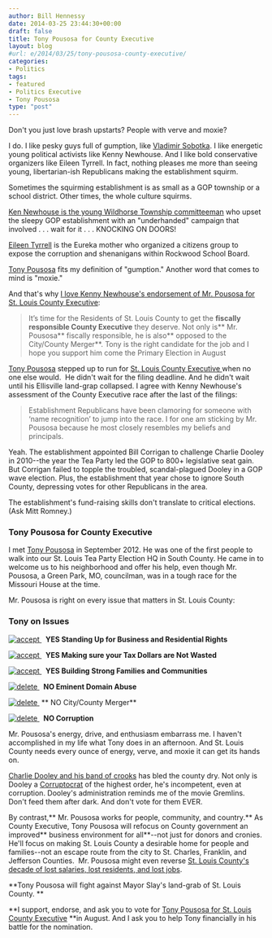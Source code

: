 ```yaml
---
author: Bill Hennessy
date: 2014-03-25 23:44:30+00:00
draft: false
title: Tony Pousosa for County Executive
layout: blog
#url: e/2014/03/25/tony-pousosa-county-executive/
categories:
- Politics
tags:
- featured
- Politics Executive
- Tony Pousosa
type: "post"
---
```


Don't you just love brash upstarts? People with verve and moxie?

I do. I like pesky guys full of gumption, like [Vladimir Sobotka](https://blues.nhl.com/club/player.htm?id=8471743). I like energetic young political activists like Kenny Newhouse. And I like bold conservative organizers like Eileen Tyrrell. In fact, nothing pleases me more than seeing young, libertarian-ish Republicans making the establishment squirm.

Sometimes the squirming establishment is as small as a GOP township or a school district. Other times, the whole culture squirms.

[Ken Newhouse is the young Wildhorse Township committeeman](https://www.kennynewhouse.com/) who upset the sleepy GOP establishment with an "underhanded" campaign that involved . . . wait for it . . . KNOCKING ON DOORS!

[Eileen Tyrrell](https://hennessysview.com/2014/03/17/1-2-million-reasons-vote-eileen-tyrrell-april-8/) is the Eureka mother who organized a citizens group to expose the corruption and shenanigans within Rockwood School Board.

[Tony Pousosa](https://www.tonypousosa.com/) fits my definition of "gumption." Another word that comes to mind is "moxie."

And that's why [I love Kenny Newhouse's endorsement of Mr. Pousosa for St. Louis County Executive](https://wildhorsetownship.com/2014/03/24/committeeman-newhouse-i-cant-support-rick-stream-for-county-executive/):



> It’s time for the Residents of St. Louis County to get the **fiscally responsible County Executive** they deserve. Not only is** Mr. Pousosa** fiscally responsible, he is also** opposed to the City/County Merger**. Tony is the right candidate for the job and I hope you support him come the Primary Election in August



[Tony Pousosa](https://www.tonypousosa.com/) stepped up to run for [St. Louis County Executive ](https://www.tonypousosa.com/)when no one else would.  He didn't wait for the filing deadline. And he didn't wait until his Ellisville land-grap collapsed. I agree with Kenny Newhouse's assessment of the County Executive race after the last of the filings:



> Establishment Republicans have been clamoring for someone with ‘name recognition’ to jump into the race. I for one am sticking by Mr. Pousosa because he most closely resembles my beliefs and principals.



Yeah. The establishment appointed Bill Corrigan to challenge Charlie Dooley in 2010--the year the Tea Party led the GOP to 800+ legislative seat gain. But Corrigan failed to topple the troubled, scandal-plagued Dooley in a GOP wave election. Plus, the establishment that year chose to ignore South County, depressing votes for other Republicans in the area.

The establishment's fund-raising skills don't translate to critical elections. (Ask Mitt Romney.)



### Tony Pousosa for County Executive



I met [Tony Pousosa](https://www.tonypousosa.com/) in September 2012. He was one of the first people to walk into our St. Louis Tea Party Election HQ in South County. He came in to welcome us to his neighborhood and offer his help, even though Mr. Pousosa, a Green Park, MO, councilman, was in a tough race for the Missouri House at the time.

Mr. Pousosa is right on every issue that matters in St. Louis County:






### Tony on Issues










[![accept](https://www.tonypousosa.com/wp-content/uploads/2013/09/accept.png)
](https://www.tonypousosa.com/wp-content/uploads/2013/09/accept.png)  **YES Standing Up for Business and Residential Rights**

[![accept](https://www.tonypousosa.com/wp-content/uploads/2013/09/accept.png)
](https://www.tonypousosa.com/wp-content/uploads/2013/09/accept.png)  **YES Making sure your Tax Dollars are Not Wasted**

[![accept](https://www.tonypousosa.com/wp-content/uploads/2013/09/accept.png)
](https://www.tonypousosa.com/wp-content/uploads/2013/09/accept.png)  **YES Building Strong Families and Communities**

[![delete](https://www.tonypousosa.com/wp-content/uploads/2013/09/delete1.png)
](https://www.tonypousosa.com/wp-content/uploads/2013/09/delete1.png)  **NO Eminent Domain Abuse**

[![delete](https://www.tonypousosa.com/wp-content/uploads/2013/09/delete1.png)
](https://www.tonypousosa.com/wp-content/uploads/2013/09/delete1.png) ** NO City/County Merger**

[![delete](https://www.tonypousosa.com/wp-content/uploads/2013/09/delete1.png)
](https://www.tonypousosa.com/wp-content/uploads/2013/09/delete1.png)  **NO Corruption**

Mr. Pousosa's energy, drive, and enthusiasm embarrass me. I haven't accomplished in my life what Tony does in an afternoon. And St. Louis County needs every ounce of energy, verve, and moxie it can get its hands on.

[Charlie Dooley and his band of crooks](https://duckduckgo.com/?q=charlie+dooley+scandals) has bled the county dry. Not only is Dooley a [Corruptocrat](https://blogs.riverfronttimes.com/dailyrft/2011/04/charlie_dooley_patronage_katy_jamboretz.php) of the highest order, he's incompetent, even at corruption. Dooley's administration reminds me of the movie Gremlins. Don't feed them after dark. And don't vote for them EVER.

By contrast,** Mr. Pousosa works for people, community, and country.** As County Executive, Tony Pousosa will refocus on County government an improved** business environment for all**--not just for donors and cronies. He'll focus on making St. Louis County a desirable home for people and families--not an escape route from the city to St. Charles, Franklin, and Jefferson Counties.  Mr. Pousosa might even reverse [St. Louis County's decade of lost salaries, lost residents, and lost jobs](https://www.stltoday.com/news/local/metro/st-louis-county-losing-people-resident-income/article_94d9d3e5-1086-559a-b8e2-4bcbde756325.html).

**Tony Pousosa will fight against Mayor Slay's land-grab of St. Louis County. **

**I support, endorse, and ask you to vote for [Tony Pousosa for St. Louis County Executive](https://www.tonypousosa.com/) **in August. And I ask you to help Tony financially in his battle for the nomination.


